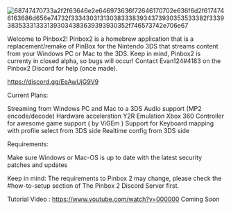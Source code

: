 ![68747470733a2f2f63646e2e646973636f72646170702e636f6d2f6174746163686d656e74732f3334303131303833383934373930353533382f3339383533313331393034383639393930352f746573742e706e67](https://user-images.githubusercontent.com/84460058/169705825-786c3a63-df2e-46b4-b090-832600ca7913.png)


Welcome to Pinbox2! Pinbox2 is a homebrew application that is a replacement/remake of PinBox for the Nintendo 3DS that streams content from your Windows PC or Mac to the 3DS. Keep in mind, Pinbox2 is currenty in closed alpha, so bugs will occur! Contact Evan124#4183 on the Pinbox2 Discord for help (once made).

https://discord.gg/EeAwUjG9V9

Current Plans:

Streaming from Windows PC and Mac to a 3DS
Audio support (MP2 encode/decode)
Hardware acceleration Y2R
Emulation Xbox 360 Controller for awesome game support ( by ViGEm )
Support for Keyboard mapping with profile select from 3DS side
Realtime config from 3DS side


Requirements:

Make sure Windows or Mac-OS is up to date with the latest security patches and updates



Keep in mind: The requirements to Pinbox 2 may change, please check the #how-to-setup section of The Pinbox 2 Discord Server first.


Tutorial Video : https://www.youtube.com/watch?v=000000     Coming Soon

